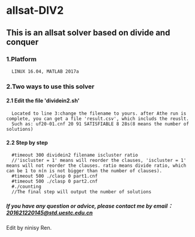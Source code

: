 # allsat-DIV2
## This is an allsat solver based on divide and conquer
### 1.Platform
      LINUX 16.04, MATLAB 2017a
### 2.Two ways to use this solver
#### 2.1 Edit the file 'dividein2.sh'
      Located to line 3:change the filename to yours. after Athe run is complete, you can get a file 'result.csv', which includs the reuslt. 
      Such as: uf20-01.cnf 20 91 SATISFIABLE 8 28s(8 means the number of solutions)
#### 2.2 Step by step
      #timeout 300 dividein2 filename iscluster ratio 
      //'iscluster = 1' means will reorder the clauses, 'iscluster = 1' means will not reorder the clauses. ratio means divide ratio, which can be 1 to n(n is not bigger than the number of clauses).
      #timeout 500 ./clasp 0 part1.cnf
      #timeout 500 ./clasp 0 part2.cnf
      #./counting
      //The final step will output the number of solutions

##### If you have any question or advice, please contact me by email：201621220145@std.uestc.edu.cn

Edit by ninisy Ren.
      




